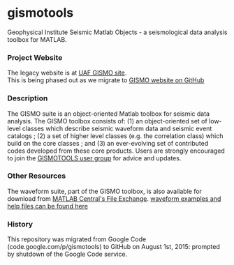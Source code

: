 # gismotools
Geophysical Institute Seismic Matlab Objects - a seismological data analysis toolbox for MATLAB. 

<h3>Project Website</h3>
The legacy website is at <a href="http://www.giseis.alaska.edu/Seis/EQ/tools/GISMO/">UAF GISMO site</a>. 
<br/>This is being phased out as we migrate to <a href="http://giseislab.github.io/gismotools/">GISMO website on GitHub</a>

<h3>Description</h3>
The GISMO suite is an object-oriented Matlab toolbox for seismic data analysis. The GISMO toolbox consists of: (1) an object-oriented set of low-level classes which describe seismic waveform data and seismic event catalogs ; (2) a set of higher level classes (e.g. the correlation class) which build on the core classes ; and (3) an ever-evolving set of contributed codes developed from these core products. Users are strongly encouraged to join the <a href="http://groups.google.com/group/gismotools/">GISMOTOOLS user group</a> for advice and updates.

<h3>Other Resources</h3>
The waveform suite, part of the GISMO toolbox, is also available for download from <a href="http://www.mathworks.com/matlabcentral/fileexchange/23809-the-waveform-suite-for-matlab">MATLAB Central's File Exchange</a>. <a href="http://kiska.giseis.alaska.edu/Input/celso/matlabweb/waveform_suite/waveform.html">waveform examples and help files can be found here</a>

<h3>History</h3>
This repository was migrated from Google Code (code.google.com/p/gismotools) to GitHub on August 1st, 2015: prompted by shutdown of the Google Code service.
